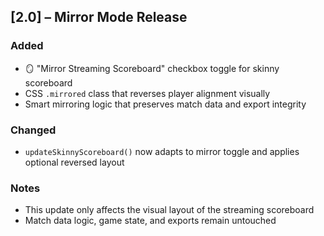 ## [2.0] – Mirror Mode Release

### Added
- 🪞 "Mirror Streaming Scoreboard" checkbox toggle for skinny scoreboard
- CSS `.mirrored` class that reverses player alignment visually
- Smart mirroring logic that preserves match data and export integrity

### Changed
- `updateSkinnyScoreboard()` now adapts to mirror toggle and applies optional reversed layout

### Notes
- This update only affects the visual layout of the streaming scoreboard
- Match data logic, game state, and exports remain untouched
